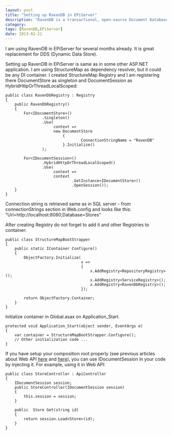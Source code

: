 ```yaml
---
layout: post
title: "Setting up RavenDB in EPiServer"
description: "RavenDB is a transactional, open-source Document Database written in .NET and is great replacement for DDS. But there are not much information how to use it together with EPiServer. Luckly EPiServer is normal ASP.NET application and setting everything is simple. This article describes how to setup RavenDB in any ASP.NET application including EPiServer."
category: 
tags: [RavenDB,EPiServer]
date: 2013-02-21
---
```


I am using RavenDB in EPiServer for several months already. It is great replacement for DDS (Dynamic Data Store).

Setting up RavenDB in EPiServer is same as in some other ASP.NET application. I am using StructureMap as dependency resolver, but it could be any DI container. I created StructureMap Registry and I am registering there DocumentStore as singleton and DocumentSession as HybridHttpOrThreadLocalScoped:

    public class RavenDbRegistry : Registry
    {
        public RavenDbRegistry()
        {
            For<IDocumentStore>()
                    .Singleton()
                    .Use(
                         context =>
                         new DocumentStore
                             {
                                     ConnectionStringName = "RavenDB"
                             }.Initialize()
                    );

            For<IDocumentSession>()
                    .HybridHttpOrThreadLocalScoped()
                    .Use(
                         context =>
                         context
                                 .GetInstance<IDocumentStore>()
                                 .OpenSession());
        }
    }

Connection string is retrieved same as in SQL server - from connectionStrings section in Web.config and looks like this: "Url=http://localhost:8080;Database=Stores"

After creating Registry do not forget to add it and other Registries to container:

	public class StructureMapBootStrapper
    {
        public static IContainer Configure()
        {
            ObjectFactory.Initialize(
                                     x =>
                                     {
                                         x.AddRegistry<RepositoryRegistry>();
                                         x.AddRegistry<ServiceRegistry>();
                                         x.AddRegistry<RavenDbRegistry>();
                                     });

            return ObjectFactory.Container;
        }
    }

Initialize container in Global.asax on Application_Start.

    protected void Application_Start(object sender, EventArgs e)
    {
        var container = StructureMapBootStrapper.Configure();
        // Other initialization code ...
    }

If you have setup your composition root properly (see previous articles about Web API [here](/2013/01/22/better-way-to-configure-structuremap-in-aspnet-webapi/) and [here](/2013/01/26/disposables-structuremap-and-web-api-composition-root/)), you can use IDocumentSession in your code by injecting it. For example, using it in Web API:

    public class StoreController : ApiController
    {
        IDocumentSession session;
        public StoreController(IDocumentSession session)
        {
            this.session = session;
        }

        public  Store Get(string id)
        {
            return session.Load<Store>(id);
        }
    }